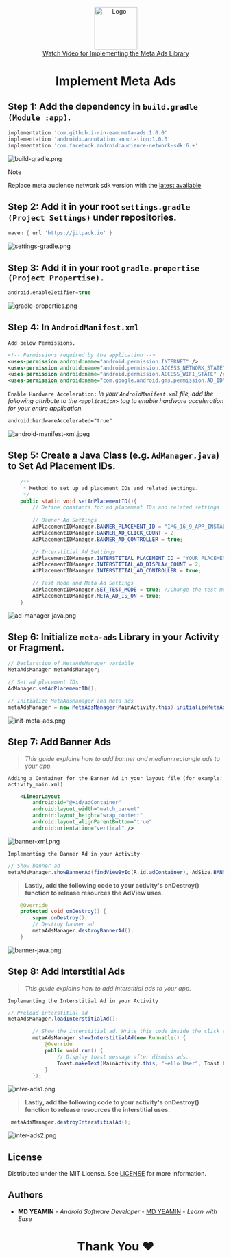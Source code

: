 <p align="center">
  <a href="https://github.com/i-rin-eam/meta-ads">
    <img src="https://raw.githubusercontent.com/i-rin-eam/meta-ads/main/app/src/main/res/drawable/meta-ads.png" alt="Logo" width="100" height="100">
  </a> 
  <br>
  <a href="https://www.youtube.com/@CodeCraftArena">Watch Video for Implementing the Meta Ads Library</a>
</p>

<h1 align='center'>Implement Meta Ads</h1>

## Step 1: Add the dependency in `build.gradle (Module :app)`.
```gradle
implementation 'com.github.i-rin-eam:meta-ads:1.0.0'
implementation 'androidx.annotation:annotation:1.0.0'
implementation 'com.facebook.android:audience-network-sdk:6.+'
```
<img src="https://raw.githubusercontent.com/i-rin-eam/meta-ads/main/app/src/main/res/drawable/build-gradle.png" alt="build-gradle.png">

> [!NOTE]
> Replace meta audience network sdk version with the <a href="https://developers.facebook.com/docs/audience-network/setting-up/platform-setup/android/add-sdk">latest available</a>

## Step 2: Add it in your root `settings.gradle (Project Settings)` under repositories.

```gradle
maven { url 'https://jitpack.io' }
```
<img src="https://raw.githubusercontent.com/i-rin-eam/meta-ads/main/app/src/main/res/drawable/settings-gradle.png" alt="settings-gradle.png">

## Step 3: Add it in your root `gradle.propertise (Project Propertise).`
```gradle
android.enableJetifier=true
```
<img src="https://raw.githubusercontent.com/i-rin-eam/meta-ads/main/app/src/main/res/drawable/gradle-properties.png" alt="gradle-properties.png">

## Step 4: In `AndroidManifest.xml` <br>

`Add below Permissions.`
```xml
<!-- Permissions required by the application -->
<uses-permission android:name="android.permission.INTERNET" />
<uses-permission android:name="android.permission.ACCESS_NETWORK_STATE" /> 
<uses-permission android:name="android.permission.ACCESS_WIFI_STATE" /> 
<uses-permission android:name="com.google.android.gms.permission.AD_ID" />
```

`Enable Hardware Acceleration:` *In your `AndroidManifest.xml` file, add the following attribute to the `<application>` tag to enable hardware acceleration for your entire application.*
```xml
android:hardwareAccelerated="true"
```
<img src="https://raw.githubusercontent.com/i-rin-eam/meta-ads/main/app/src/main/res/drawable/android-manifest-xml.jpeg" alt="android-manifest-xml.jpeg">

## Step 5: Create a Java Class (e.g. `AdManager.java`) to Set Ad Placement IDs.
```java
    /**
     * Method to set up ad placement IDs and related settings.
     */
    public static void setAdPlacementID(){
        // Define constants for ad placement IDs and related settings
        
        // Banner Ad Settings
        AdPlacementIDManager.BANNER_PLACEMENT_ID = "IMG_16_9_APP_INSTALL#YOUR_PLACEMENT_ID"; 
        AdPlacementIDManager.BANNER_AD_CLICK_COUNT = 2; 
        AdPlacementIDManager.BANNER_AD_CONTROLLER = true; 

        // Interstitial Ad Settings
        AdPlacementIDManager.INTERSTITIAL_PLACEMENT_ID = "YOUR_PLACEMENT_ID"; 
        AdPlacementIDManager.INTERSTITIAL_AD_DISPLAY_COUNT = 2; 
        AdPlacementIDManager.INTERSTITIAL_AD_CONTROLLER = true;

        // Test Mode and Meta Ad Settings
        AdPlacementIDManager.SET_TEST_MODE = true; //Change the test mode to false before releasing.
        AdPlacementIDManager.META_AD_IS_ON = true; 
    }
```
<img src="https://raw.githubusercontent.com/i-rin-eam/meta-ads/main/app/src/main/res/drawable/ad-manager-java.png" alt="ad-manager-java.png">

## Step 6: Initialize `meta-ads` Library in your Activity or Fragment.
```java
// Declaration of MetaAdsManager variable
MetaAdsManager metaAdsManager;  
```
```java   
// Set ad placement IDs
AdManager.setAdPlacementID();

// Initialize MetaAdsManager and Meta ads
metaAdsManager = new MetaAdsManager(MainActivity.this).initializeMetaAds();
```
<img src="https://raw.githubusercontent.com/i-rin-eam/meta-ads/main/app/src/main/res/drawable/init-meta-ads.png" alt="init-meta-ads.png">

## Step 7: Add Banner Ads <br>
> *This guide explains how to add banner and medium rectangle ads to your app.*

`Adding a Container for the Banner Ad in your layout file (for example: activity_main.xml)`
```xml
    <LinearLayout
        android:id="@+id/adContainer"
        android:layout_width="match_parent"
        android:layout_height="wrap_content"
        android:layout_alignParentBottom="true"
        android:orientation="vertical" />
```
<img src="https://raw.githubusercontent.com/i-rin-eam/meta-ads/main/app/src/main/res/drawable/banner-xml.png" alt="banner-xml.png">

`Implementing the Banner Ad in your Activity`
```java
// Show banner ad
metaAdsManager.showBannerAd(findViewById(R.id.adContainer), AdSize.BANNER_HEIGHT_50);
```
> **Lastly, add the following code to your activity's onDestroy() function to release resources the AdView uses.**

```java
    @Override
    protected void onDestroy() {
        super.onDestroy();
        // Destroy banner ad
        metaAdsManager.destroyBannerAd();
    }
```
<img src="https://raw.githubusercontent.com/i-rin-eam/meta-ads/main/app/src/main/res/drawable/banner-java.png" alt="banner-java.png">

## Step 8: Add Interstitial Ads <br>
> *This guide explains how to add Interstitial ads to your app.* <br>

`Implementing the Interstitial Ad in your Activity`
```java
// Preload interstitial ad
metaAdsManager.loadInterstitialAd();
```
```java
        // Show the interstitial ad. Write this code inside the click event.
        metaAdsManager.showInterstitialAd(new Runnable() {
            @Override
            public void run() {
                // Display toast message after dismiss ads.
                Toast.makeText(MainActivity.this, "Hello User", Toast.LENGTH_SHORT).show();
            }
        });
```
<img src="https://raw.githubusercontent.com/i-rin-eam/meta-ads/main/app/src/main/res/drawable/inter-ads1.png" alt="inter-ads1.png">

> **Lastly, add the following code to your activity's onDestroy() function to release resources the interstitial uses.**
```java
 metaAdsManager.destroyInterstitialAd();
```
<img src="https://raw.githubusercontent.com/i-rin-eam/meta-ads/main/app/src/main/res/drawable/inter-ads2.png" alt="inter-ads2.png">

## License

Distributed under the MIT License. See <a href="https://github.com/i-rin-eam/meta-ads/blob/main/LICENSE">LICENSE</a> for more information.

## Authors

* **MD YEAMIN** - *Android Software Developer* - <a href="https://github.com/i-rin-eam">MD YEAMIN</a> - *Learn with Ease*

<h1 align="center">Thank You ❤️</h1>
